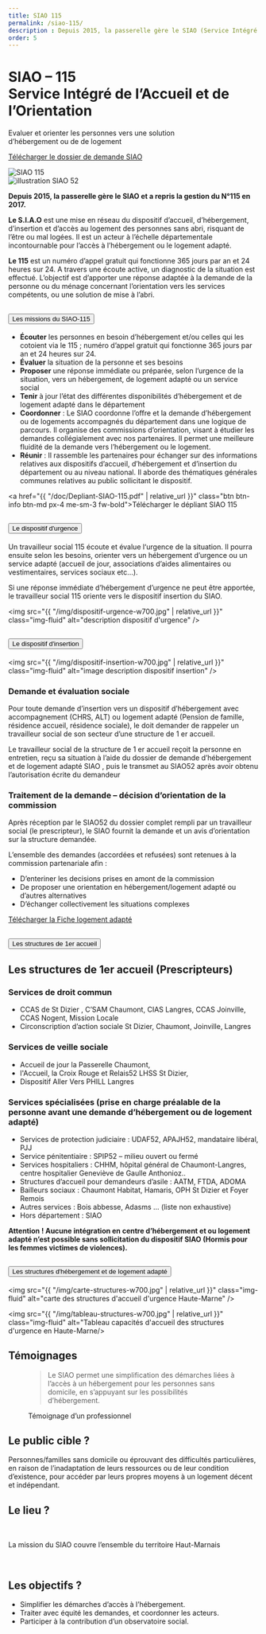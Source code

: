 ```yaml
---
title: SIAO 115
permalink: /siao-115/
description : Depuis 2015, la passerelle gère le SIAO (Service Intégré d’Accueil et d’Orientation) et a repris la gestion du 115 pour le 52.
order: 5
---
```


<div class="rounded-1 shadow bg-secondary">
<div class="row row-cols-2">
<div class="col-8 p-5">
<h1 class="fw-bold text-white">SIAO – 115<br>
Service Intégré de l’Accueil et de l’Orientation</h1>
<p class="fs-3">Evaluer et orienter les personnes vers une solution<br>
d’hébergement ou de de logement</p>
<p class="fs-3"><a href="{{ "/doc/DossierdemandeSIAOHteMarneoctobre2018.pdf" | relative_url }}" class="btn btn-info btn-md px-4 me-sm-3 fw-bold">Télécharger le dossier de demande SIAO</a></p>
</div>
<div class="col-4 p-3">
<img src="{{ "/img/115.png" | relative_url }}" class="img-fluid" alt="SIAO 115" />
</div>
</div>
</div>


<div class="row row-cols-2">
<div class="col-4 p-5">
<img src="{{ "/img/siao-52.jpg" | relative_url }}" class="img-fluid" alt="illustration SIAO 52" />
</div>

<div class="col-8 p-5">

**Depuis 2015, la passerelle gère le SIAO et a repris la gestion du N°115 en 2017.**

**Le S.I.A.O** est une mise en réseau du dispositif d’accueil, d’hébergement, d’insertion et d’accès au logement des personnes sans abri, risquant de l’être ou mal logées. Il est un acteur à l’échelle départementale incontournable pour l’accès à l’hébergement ou le logement adapté.

**Le 115** est un numéro d’appel gratuit qui fonctionne 365 jours par an et 24 heures sur 24. A travers une écoute active, un diagnostic de la situation est effectué. L’objectif est d’apporter une réponse adaptée à la demande de la personne ou du ménage concernant l’orientation vers les services compétents, ou une solution de mise à l’abri.

<div class="accordion" id="accordion1">
<div class="accordion-item">
<h2 class="accordion-header">
<button class="accordion-button" type="button" data-bs-toggle="collapse" data-bs-target="#collapseOne" aria-expanded="true" aria-controls="collapseOne">
Les missions du SIAO-115
</button>
</h2>
<div id="collapseOne" class="accordion-collapse collapse" data-bs-parent="#accordion1">
<div class="accordion-body">

 - **Écouter** les personnes en besoin d’hébergement et/ou celles qui les cotoient via le 115 ; numéro d’appel gratuit qui fonctionne 365 jours par an et 24 heures sur 24.
 - **Évaluer** la situation de la personne et ses besoins
 - **Proposer** une réponse immédiate ou préparée, selon l’urgence de la situation, vers un hébergement, de logement adapté ou un service social
 - **Tenir** à jour l’état des différentes disponibilités d’hébergement et de logement adapté dans le département
 - **Coordonner** : Le SIAO coordonne l’offre et la demande d’hébergement ou de logements accompagnés du département dans une logique de parcours. Il organise des commissions d’orientation, visant à étudier les demandes collégialement avec nos partenaires. Il permet une meilleure fluidité de la demande vers l’hébergement ou le logement.
 - **Réunir** : Il rassemble les partenaires pour échanger sur des informations relatives aux dispositifs d’accueil, d’hébergement et d’insertion du département ou au niveau national. Il aborde des thématiques générales communes relatives au public sollicitant le dispositif.

<a href="{{ "/doc/Depliant-SIAO-115.pdf" | relative_url }}" class="btn btn-info btn-md px-4 me-sm-3 fw-bold">Télécharger le dépliant SIAO 115</a>

</div>
</div>
</div>


<div class="accordion-item">
<h2 class="accordion-header">
<button class="accordion-button" type="button" data-bs-toggle="collapse" data-bs-target="#collapseTwo" aria-expanded="true" aria-controls="collapseTwo">
Le dispositif d'urgence
</button>
</h2>
<div id="collapseTwo" class="accordion-collapse collapse" data-bs-parent="#accordion1">
<div class="accordion-body">

Un travailleur social 115 écoute et évalue l‘urgence de la situation. Il pourra ensuite selon les besoins, orienter vers un hébergement d’urgence ou un service adapté (accueil de jour, associations d’aides alimentaires ou vestimentaires, services sociaux etc…).

Si une réponse immédiate d’hébergement d’urgence ne peut être apportée, le travailleur social 115 oriente vers le dispositif insertion du SIAO.

<img src="{{ "/img/dispositif-urgence-w700.jpg" | relative_url }}" class="img-fluid" alt="description dispositif d'urgence" />

</div>
</div>
</div>

<div class="accordion-item">
<h2 class="accordion-header">
<button class="accordion-button" type="button" data-bs-toggle="collapse" data-bs-target="#collapseThree" aria-expanded="true" aria-controls="collapseThree">
Le dispositif d'insertion
</button>
</h2>
<div id="collapseThree" class="accordion-collapse collapse" data-bs-parent="#accordion1">
<div class="accordion-body">

<img src="{{ "/img/dispositif-insertion-w700.jpg" | relative_url }}" class="img-fluid" alt="image description dispositif insertion" />

### Demande et évaluation sociale

Pour toute demande d’insertion vers un dispositif d’hébergement avec accompagnement (CHRS, ALT) ou logement adapté (Pension de famille, résidence accueil, résidence sociale), le doit demander de rappeler un travailleur social de son secteur d’une structure de 1 er accueil.

Le travailleur social de la structure de 1 er accueil reçoit la personne en entretien, reçu sa situation à l’aide du dossier de demande d’hébergement et de logement adapté SIAO , puis le transmet au SIAO52 après avoir obtenu l’autorisation écrite du demandeur

### Traitement de la demande – décision d’orientation de la commission

Après réception par le SIAO52 du dossier complet rempli par un travailleur social (le prescripteur), le SIAO fournit la demande et un avis d’orientation sur la structure demandée.

L’ensemble des demandes (accordées et refusées) sont retenues à la commission partenariale afin :

 - D’enteriner les decisions prises en amont de la commission
 - De proposer une orientation en hébergement/logement adapté ou d’autres alternatives
 - D’échanger collectivement les situations complexes

<p class="fs-3"><a href="{{ "/doc/FicheExplicativeCommentfaireunedemandeenlogementadapte3.pdf" | relative_url }}" class="btn btn-info btn-md px-4 me-sm-3 fw-bold">Télécharger la Fiche logement adapté</a></p>
 

</div>
</div>
</div>

<div class="accordion-item">
<h2 class="accordion-header">
<button class="accordion-button" type="button" data-bs-toggle="collapse" data-bs-target="#collapseFour" aria-expanded="true" aria-controls="collapseFour">
Les structures de 1er accueil
</button>
</h2>
<div id="collapseFour" class="accordion-collapse collapse" data-bs-parent="#accordion1">
<div class="accordion-body">


## Les structures de 1er accueil (Prescripteurs)

### Services de droit commun

 - CCAS de St Dizier , C’SAM Chaumont, CIAS Langres, CCAS Joinville, CCAS Nogent, Mission Locale
 - Circonscription d’action sociale St Dizier, Chaumont, Joinville, Langres

### Services de veille sociale

 - Accueil de jour la Passerelle Chaumont, 
 - l'Accueil, la Croix Rouge et Relais52 LHSS St Dizier,
 - Dispositif Aller Vers PHILL Langres

### Services spécialisées (prise en charge préalable de la personne avant une demande d’hébergement ou de logement adapté)

 - Services de protection judiciaire : UDAF52, APAJH52, mandataire libéral, PJJ
 - Service pénitentiaire : SPIP52 – milieu ouvert ou fermé
 - Services hospitaliers : CHHM, hôpital général de Chaumont-Langres, centre hospitalier Geneviève de Gaulle Anthonioz..
 - Structures d’accueil pour demandeurs d’asile : AATM, FTDA, ADOMA
 - Bailleurs sociaux : Chaumont Habitat, Hamaris, OPH St Dizier et Foyer Remois
 - Autres services : Bois abbesse, Adasms … (liste non exhaustive)
 - Hors département : SIAO

**Attention ! Aucune intégration en centre d’hébergement et ou logement adapté n’est possible sans sollicitation du dispositif SIAO (Hormis pour les femmes victimes de violences).**


</div>
</div>
</div>

<div class="accordion-item">
<h2 class="accordion-header">
<button class="accordion-button" type="button" data-bs-toggle="collapse" data-bs-target="#collapseFive" aria-expanded="true" aria-controls="collapseFive">
Les structures d'hébergement et de logement adapté
</button>
</h2>
<div id="collapseFive" class="accordion-collapse collapse" data-bs-parent="#accordion1">
<div class="accordion-body">

<img src="{{ "/img/carte-structures-w700.jpg" | relative_url }}" class="img-fluid" alt="carte des structures d'accueil d'urgence Haute-Marne" />

<img src="{{ "/img/tableau-structures-w700.jpg" | relative_url }}" class="img-fluid" alt="Tableau capacités d'accueil des structures d'urgence en Haute-Marne/>


</div>
</div>
</div>
</div>


</div>
</div>


## Témoignages

<figure>
<blockquote class="blockquote">
<p>Le SIAO permet une simplification des démarches liées à l’accès à un hébergement pour les personnes sans domicile, en s’appuyant sur les possibilités d’hébergement.</p>
</blockquote>
<figcaption class="blockquote-footer">
Témoignage d’un professionnel
</figcaption>
</figure>



<div class="row g-4 p-3 my-5">

<div class="col">
<div class="p-3 bg-secondary rounded-3 shadow">

## Le public cible ?

Personnes/familles sans domicile ou éprouvant des difficultés particulières, en raison de l’inadaptation de leurs ressources ou de leur condition d’existence, pour accéder par leurs propres moyens à un logement décent et indépendant.

</div>  
</div> 

<div class="col">
<div class="p-3 rounded-3 shadow">

## Le lieu ?

&nbsp;

La mission du SIAO couvre l’ensemble
du territoire Haut-Marnais

&nbsp;

</div>  
</div>  

<div class="col">
<div class="p-3 bg-primary rounded-3 shadow">

## Les objectifs ? 

 - Simplifier les démarches d’accès à l’hébergement.
 - Traiter avec équité les demandes, et coordonner
les acteurs.
 - Participer à la contribution d’un observatoire social.

</div>  
</div>  

</div>